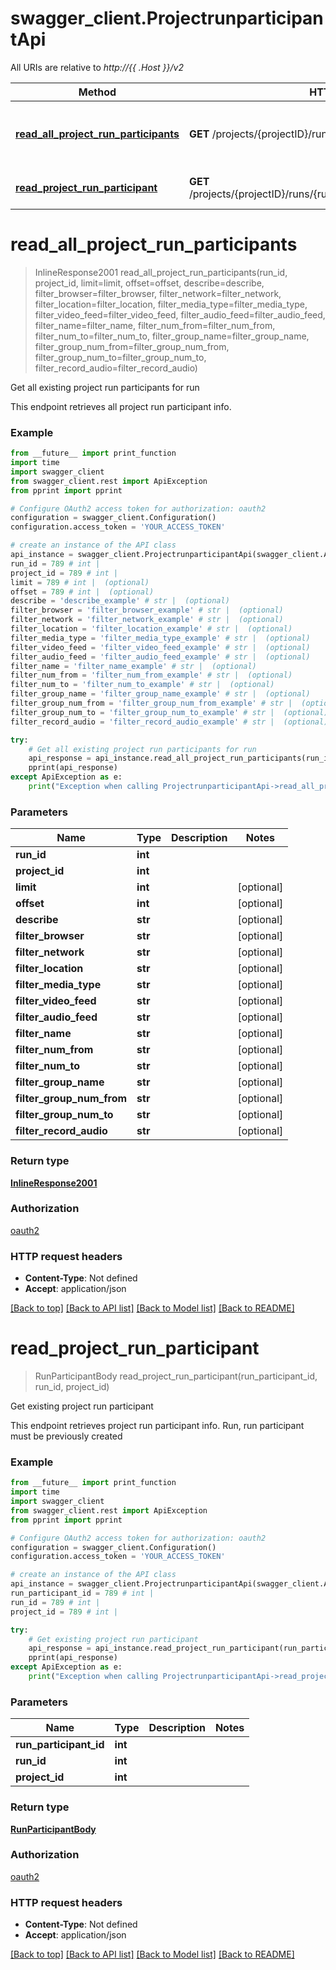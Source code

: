 # swagger_client.ProjectrunparticipantApi

All URIs are relative to *http://{{ .Host }}/v2*

Method | HTTP request | Description
------------- | ------------- | -------------
[**read_all_project_run_participants**](ProjectrunparticipantApi.md#read_all_project_run_participants) | **GET** /projects/{projectID}/runs/{runID}/participants/ | Get all existing project run participants for run
[**read_project_run_participant**](ProjectrunparticipantApi.md#read_project_run_participant) | **GET** /projects/{projectID}/runs/{runID}/participants/{runParticipantID}/ | Get existing project run participant

# **read_all_project_run_participants**
> InlineResponse2001 read_all_project_run_participants(run_id, project_id, limit=limit, offset=offset, describe=describe, filter_browser=filter_browser, filter_network=filter_network, filter_location=filter_location, filter_media_type=filter_media_type, filter_video_feed=filter_video_feed, filter_audio_feed=filter_audio_feed, filter_name=filter_name, filter_num_from=filter_num_from, filter_num_to=filter_num_to, filter_group_name=filter_group_name, filter_group_num_from=filter_group_num_from, filter_group_num_to=filter_group_num_to, filter_record_audio=filter_record_audio)

Get all existing project run participants for run

This endpoint retrieves all project run participant info.

### Example
```python
from __future__ import print_function
import time
import swagger_client
from swagger_client.rest import ApiException
from pprint import pprint

# Configure OAuth2 access token for authorization: oauth2
configuration = swagger_client.Configuration()
configuration.access_token = 'YOUR_ACCESS_TOKEN'

# create an instance of the API class
api_instance = swagger_client.ProjectrunparticipantApi(swagger_client.ApiClient(configuration))
run_id = 789 # int | 
project_id = 789 # int | 
limit = 789 # int |  (optional)
offset = 789 # int |  (optional)
describe = 'describe_example' # str |  (optional)
filter_browser = 'filter_browser_example' # str |  (optional)
filter_network = 'filter_network_example' # str |  (optional)
filter_location = 'filter_location_example' # str |  (optional)
filter_media_type = 'filter_media_type_example' # str |  (optional)
filter_video_feed = 'filter_video_feed_example' # str |  (optional)
filter_audio_feed = 'filter_audio_feed_example' # str |  (optional)
filter_name = 'filter_name_example' # str |  (optional)
filter_num_from = 'filter_num_from_example' # str |  (optional)
filter_num_to = 'filter_num_to_example' # str |  (optional)
filter_group_name = 'filter_group_name_example' # str |  (optional)
filter_group_num_from = 'filter_group_num_from_example' # str |  (optional)
filter_group_num_to = 'filter_group_num_to_example' # str |  (optional)
filter_record_audio = 'filter_record_audio_example' # str |  (optional)

try:
    # Get all existing project run participants for run
    api_response = api_instance.read_all_project_run_participants(run_id, project_id, limit=limit, offset=offset, describe=describe, filter_browser=filter_browser, filter_network=filter_network, filter_location=filter_location, filter_media_type=filter_media_type, filter_video_feed=filter_video_feed, filter_audio_feed=filter_audio_feed, filter_name=filter_name, filter_num_from=filter_num_from, filter_num_to=filter_num_to, filter_group_name=filter_group_name, filter_group_num_from=filter_group_num_from, filter_group_num_to=filter_group_num_to, filter_record_audio=filter_record_audio)
    pprint(api_response)
except ApiException as e:
    print("Exception when calling ProjectrunparticipantApi->read_all_project_run_participants: %s\n" % e)
```

### Parameters

Name | Type | Description  | Notes
------------- | ------------- | ------------- | -------------
 **run_id** | **int**|  | 
 **project_id** | **int**|  | 
 **limit** | **int**|  | [optional] 
 **offset** | **int**|  | [optional] 
 **describe** | **str**|  | [optional] 
 **filter_browser** | **str**|  | [optional] 
 **filter_network** | **str**|  | [optional] 
 **filter_location** | **str**|  | [optional] 
 **filter_media_type** | **str**|  | [optional] 
 **filter_video_feed** | **str**|  | [optional] 
 **filter_audio_feed** | **str**|  | [optional] 
 **filter_name** | **str**|  | [optional] 
 **filter_num_from** | **str**|  | [optional] 
 **filter_num_to** | **str**|  | [optional] 
 **filter_group_name** | **str**|  | [optional] 
 **filter_group_num_from** | **str**|  | [optional] 
 **filter_group_num_to** | **str**|  | [optional] 
 **filter_record_audio** | **str**|  | [optional] 

### Return type

[**InlineResponse2001**](InlineResponse2001.md)

### Authorization

[oauth2](../README.md#oauth2)

### HTTP request headers

 - **Content-Type**: Not defined
 - **Accept**: application/json

[[Back to top]](#) [[Back to API list]](../README.md#documentation-for-api-endpoints) [[Back to Model list]](../README.md#documentation-for-models) [[Back to README]](../README.md)

# **read_project_run_participant**
> RunParticipantBody read_project_run_participant(run_participant_id, run_id, project_id)

Get existing project run participant

This endpoint retrieves project run participant info. Run, run participant must be previously created

### Example
```python
from __future__ import print_function
import time
import swagger_client
from swagger_client.rest import ApiException
from pprint import pprint

# Configure OAuth2 access token for authorization: oauth2
configuration = swagger_client.Configuration()
configuration.access_token = 'YOUR_ACCESS_TOKEN'

# create an instance of the API class
api_instance = swagger_client.ProjectrunparticipantApi(swagger_client.ApiClient(configuration))
run_participant_id = 789 # int | 
run_id = 789 # int | 
project_id = 789 # int | 

try:
    # Get existing project run participant
    api_response = api_instance.read_project_run_participant(run_participant_id, run_id, project_id)
    pprint(api_response)
except ApiException as e:
    print("Exception when calling ProjectrunparticipantApi->read_project_run_participant: %s\n" % e)
```

### Parameters

Name | Type | Description  | Notes
------------- | ------------- | ------------- | -------------
 **run_participant_id** | **int**|  | 
 **run_id** | **int**|  | 
 **project_id** | **int**|  | 

### Return type

[**RunParticipantBody**](RunParticipantBody.md)

### Authorization

[oauth2](../README.md#oauth2)

### HTTP request headers

 - **Content-Type**: Not defined
 - **Accept**: application/json

[[Back to top]](#) [[Back to API list]](../README.md#documentation-for-api-endpoints) [[Back to Model list]](../README.md#documentation-for-models) [[Back to README]](../README.md)

